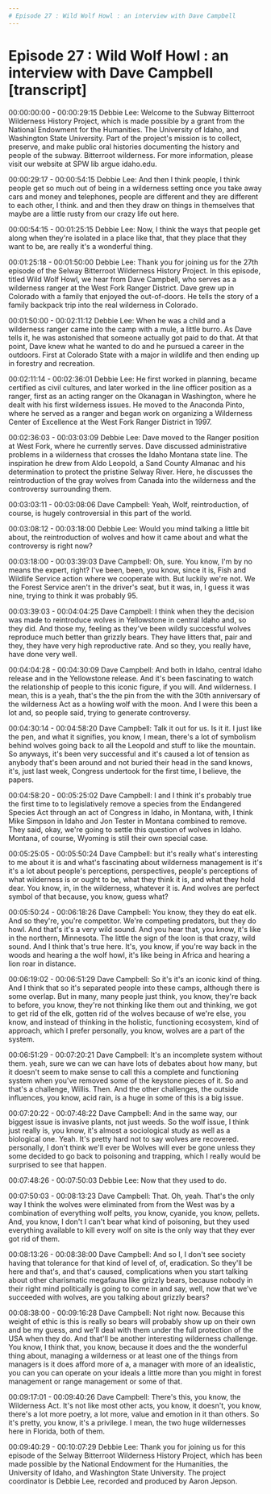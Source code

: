 ```yaml
---
# Episode 27 : Wild Wolf Howl : an interview with Dave Campbell 
---
```

# Episode 27 : Wild Wolf Howl : an interview with Dave Campbell [transcript]

00:00:00:00 - 00:00:29:15
Debbie Lee:
Welcome to the Subway Bitterroot Wilderness History Project, which is made possible by a grant from the National Endowment for the Humanities. The University of Idaho, and Washington State University. Part of the project's mission is to collect, preserve, and make public oral histories documenting the history and people of the subway. Bitterroot wilderness. For more information, please visit our website at SPW lib argue idaho.edu.


00:00:29:17 - 00:00:54:15
Debbie Lee:
And then I think people, I think people get so much out of being in a wilderness setting once you take away cars and money and telephones, people are different and they are different to each other, I think. and and then they draw on things in themselves that maybe are a little rusty from our crazy life out here.


00:00:54:15 - 00:01:25:15
Debbie Lee:
Now, I think the ways that people get along when they're isolated in a place like that, that they place that they want to be, are really it's a wonderful thing.


00:01:25:18 - 00:01:50:00
Debbie Lee:
Thank you for joining us for the 27th episode of the Selway Bitterroot Wilderness History Project. In this episode, titled Wild Wolf Howl, we hear from Dave Campbell, who serves as a wilderness ranger at the West Fork Ranger District. Dave grew up in Colorado with a family that enjoyed the out-of-doors. He tells the story of a family backpack trip into the real wilderness in Colorado.


00:01:50:00 - 00:02:11:12
Debbie Lee:
When he was a child and a wilderness ranger came into the camp with a mule, a little burro. As Dave tells it, he was astonished that someone actually got paid to do that. At that point, Dave knew what he wanted to do and he pursued a career in the outdoors. First at Colorado State with a major in wildlife and then ending up in forestry and recreation.


00:02:11:14 - 00:02:36:01
Debbie Lee:
He first worked in planning, became certified as civil cultures, and later worked in the line officer position as a ranger, first as an acting ranger on the Okanagan in Washington, where he dealt with his first wilderness issues. He moved to the Anaconda Pinto, where he served as a ranger and began work on organizing a Wilderness Center of Excellence at the West Fork Ranger District in 1997.


00:02:36:03 - 00:03:03:09
Debbie Lee:
Dave moved to the Ranger position at West Fork, where he currently serves. Dave discussed administrative problems in a wilderness that crosses the Idaho Montana state line. The inspiration he drew from Aldo Leopold, a Sand County Almanac and his determination to protect the pristine Selway River. Here, he discusses the reintroduction of the gray wolves from Canada into the wilderness and the controversy surrounding them.


00:03:03:11 - 00:03:08:06
Dave Campbell:
Yeah, Wolf, reintroduction, of course, is hugely controversial in this part of the world.


00:03:08:12 - 00:03:18:00
Debbie Lee:
Would you mind talking a little bit about, the reintroduction of wolves and how it came about and what the controversy is right now?


00:03:18:00 - 00:03:39:03
Dave Campbell:
Oh, sure. You know, I'm by no means the expert, right? I've been, been, you know, since it is, Fish and Wildlife Service action where we cooperate with. But luckily we're not. We the Forest Service aren't in the driver's seat, but it was, in, I guess it was nine, trying to think it was probably 95.


00:03:39:03 - 00:04:04:25
Dave Campbell:
I think when they the decision was made to reintroduce wolves in Yellowstone in central Idaho and, so they did. And those my, feeling as they've been wildly successful wolves reproduce much better than grizzly bears. They have litters that, pair and they, they have very high reproductive rate. And so they, you really have, have done very well.


00:04:04:28 - 00:04:30:09
Dave Campbell:
And both in Idaho, central Idaho release and in the Yellowstone release. And it's been fascinating to watch the relationship of people to this iconic figure, if you will. And wilderness. I mean, this is a yeah, that's the the pin from the with the 30th anniversary of the wilderness Act as a howling wolf with the moon. And I were this been a lot and, so people said, trying to generate controversy.


00:04:30:14 - 00:04:58:20
Dave Campbell:
Talk it out for us. Is it it. I just like the pen, and what it signifies, you know, I mean, there's a lot of symbolism behind wolves going back to all the Leopold and stuff to like the mountain. So anyways, it's been very successful and it's caused a lot of tension as anybody that's been around and not buried their head in the sand knows, it's, just last week, Congress undertook for the first time, I believe, the papers.


00:04:58:20 - 00:05:25:02
Dave Campbell:
I and I think it's probably true the first time to to legislatively remove a species from the Endangered Species Act through an act of Congress in Idaho, in Montana, with, I think Mike Simpson in Idaho and Jon Tester in Montana combined to remove. They said, okay, we're going to settle this question of wolves in Idaho. Montana, of course, Wyoming is still their own special case.


00:05:25:05 - 00:05:50:24
Dave Campbell:
but it's really what's interesting to me about it is and what's fascinating about wilderness management is it's it's a lot about people's perceptions, perspectives, people's perceptions of what wilderness is or ought to be, what they think it is, and what they hold dear. You know, in, in the wilderness, whatever it is. And wolves are perfect symbol of that because, you know, guess what?


00:05:50:24 - 00:06:18:26
Dave Campbell:
You know, they they do eat elk. And so they're, you're competitor. We're competing predators, but they do howl. And that's it's a very wild sound. And you hear that, you know, it's like in the northern, Minnesota. The little the sign of the loon is that crazy, wild sound. And I think that's true here. It's, you know, if you're way back in the woods and hearing a the wolf howl, it's like being in Africa and hearing a lion roar in distance.


00:06:19:02 - 00:06:51:29
Dave Campbell:
So it's it's an iconic kind of thing. And I think that so it's separated people into these camps, although there is some overlap. But in many, many people just think, you know, they're back to before, you know, they're not thinking like them out and thinking, we got to get rid of the elk, gotten rid of the wolves because of we're else, you know, and instead of thinking in the holistic, functioning ecosystem, kind of approach, which I prefer personally, you know, wolves are a part of the system.


00:06:51:29 - 00:07:20:21
Dave Campbell:
It's an incomplete system without them. yeah, sure we can we can have lots of debates about how many, but it doesn't seem to make sense to call this a complete and functioning system when you've removed some of the keystone pieces of it. So and that's a challenge, Willis. Then. And the other challenges, the outside influences, you know, acid rain, is a huge in some of this is a big issue.


00:07:20:22 - 00:07:48:22
Dave Campbell:
And in the same way, our biggest issue is invasive plants, not just weeds. So the wolf issue, I think just really is, you know, it's almost a sociological study as well as a biological one. Yeah. It's pretty hard not to say wolves are recovered. personally, I don't think we'll ever be Wolves will ever be gone unless they some decided to go back to poisoning and trapping, which I really would be surprised to see that happen.


00:07:48:26 - 00:07:50:03
Debbie Lee:
Now that they used to do.


00:07:50:03 - 00:08:13:23
Dave Campbell:
That. Oh, yeah. That's the only way I think the wolves were eliminated from from the West was by a combination of everything wolf pelts, you know, cyanide, you know, pellets. And, you know, I don't I can't bear what kind of poisoning, but they used everything available to kill every wolf on site is the only way that they ever got rid of them.


00:08:13:26 - 00:08:38:00
Dave Campbell:
And so I, I don't see society having that tolerance for that kind of level of, of, eradication. So they'll be here and that's, and that's caused, complications when you start talking about other charismatic megafauna like grizzly bears, because nobody in their right mind politically is going to come in and say, well, now that we've succeeded with wolves, are you talking about grizzly bears?


00:08:38:00 - 00:09:16:28
Dave Campbell:
Not right now. Because this weight of ethic is this is really so bears will probably show up on their own and be my guess, and we'll deal with them under the full protection of the USA when they do. And that'll be another interesting wilderness challenge. You know, I think that, you know, because it does and the the wonderful thing about, managing a wilderness or at least one of the things from managers is it does afford more of a, a manager with more of an idealistic, you can you can operate on your ideals a little more than you might in forest management or range management or some of that.


00:09:17:01 - 00:09:40:26
Dave Campbell:
There's this, you know, the Wilderness Act. It's not like most other acts, you know, it doesn't, you know, there's a lot more poetry, a lot more, value and emotion in it than others. So it's pretty, you know, it's a privilege. I mean, the two huge wildernesses here in Florida, both of them.


00:09:40:29 - 00:10:07:29
Debbie Lee:
Thank you for joining us for this episode of the Selway Bitterroot Wilderness History Project, which has been made possible by the National Endowment for the Humanities, the University of Idaho, and Washington State University. The project coordinator is Debbie Lee, recorded and produced by Aaron Jepson.